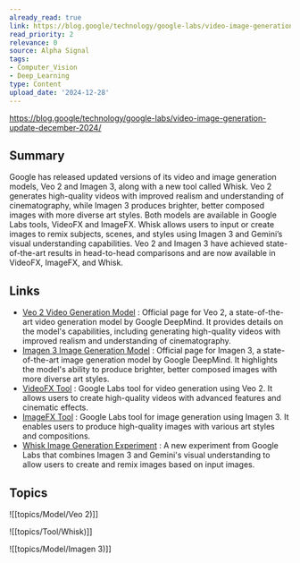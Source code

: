 ```yaml
---
already_read: true
link: https://blog.google/technology/google-labs/video-image-generation-update-december-2024/
read_priority: 2
relevance: 0
source: Alpha Signal
tags:
- Computer_Vision
- Deep_Learning
type: Content
upload_date: '2024-12-28'
---
```


https://blog.google/technology/google-labs/video-image-generation-update-december-2024/
## Summary

Google has released updated versions of its video and image generation models, Veo 2 and Imagen 3, along with a new tool called Whisk. Veo 2 generates high-quality videos with improved realism and understanding of cinematography, while Imagen 3 produces brighter, better composed images with more diverse art styles. Both models are available in Google Labs tools, VideoFX and ImageFX. Whisk allows users to input or create images to remix subjects, scenes, and styles using Imagen 3 and Gemini’s visual understanding capabilities. Veo 2 and Imagen 3 have achieved state-of-the-art results in head-to-head comparisons and are now available in VideoFX, ImageFX, and Whisk.
## Links

- [Veo 2 Video Generation Model](https://deepmind.google/technologies/veo/veo-2) : Official page for Veo 2, a state-of-the-art video generation model by Google DeepMind. It provides details on the model's capabilities, including generating high-quality videos with improved realism and understanding of cinematography.
- [Imagen 3 Image Generation Model](https://deepmind.google/technologies/imagen-3/) : Official page for Imagen 3, a state-of-the-art image generation model by Google DeepMind. It highlights the model's ability to produce brighter, better composed images with more diverse art styles.
- [VideoFX Tool](https://labs.google/fx/tools/video-fx) : Google Labs tool for video generation using Veo 2. It allows users to create high-quality videos with advanced features and cinematic effects.
- [ImageFX Tool](https://labs.google/fx/tools/image-fx) : Google Labs tool for image generation using Imagen 3. It enables users to produce high-quality images with various art styles and compositions.
- [Whisk Image Generation Experiment](https://labs.google/fx/tools/whisk) : A new experiment from Google Labs that combines Imagen 3 and Gemini's visual understanding to allow users to create and remix images based on input images.

## Topics

![[topics/Model/Veo 2)]]

![[topics/Tool/Whisk)]]

![[topics/Model/Imagen 3)]]